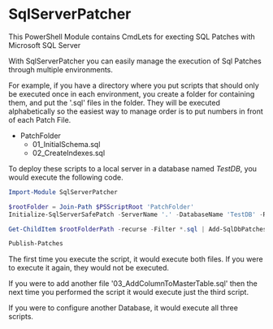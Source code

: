 # SqlServerPatcher

This PowerShell Module contains CmdLets for execting SQL Patches with Microsoft SQL Server

With SqlServerPatcher you can easily manage the execution of Sql Patches through multiple environments.

For example, if you have a directory where you put scripts that should only be executed once in each environment, you create a folder
for containing them, and put the '.sql' files in the folder.  They will be executed alphabetically so the easiest way to manage 
order is to put numbers in front of each Patch File.

- PatchFolder
  - 01_InitialSchema.sql
  - 02_CreateIndexes.sql

To deploy these scripts to a local server in a database named _TestDB_, you would execute the following code.

```powershell
Import-Module SqlServerPatcher

$rootFolder = Join-Path $PSScriptRoot 'PatchFolder'
Initialize-SqlServerSafePatch -ServerName '.' -DatabaseName 'TestDB' -RootFolderPath $rootFolderPath

Get-ChildItem $rootFolderPath -recurse -Filter *.sql | Add-SqlDbPatches 

Publish-Patches
```

The first time you execute the script, it would execute both files.  If you were to execute it again, they would not be executed.

If you were to add another file '03_AddColumnToMasterTable.sql' then the next time you performed the script it would execute just the 
third script.

If you were to configure another Database, it would execute all three scripts.



